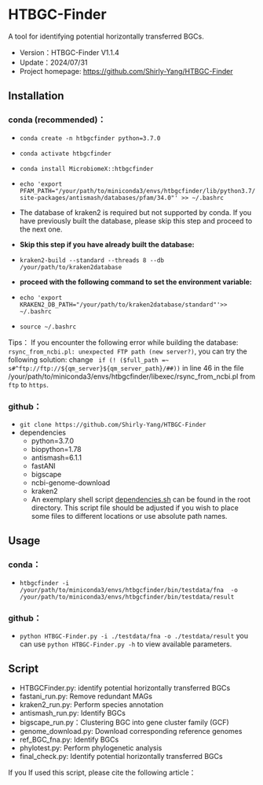 # HTBGC-Finder
A tool for identifying potential horizontally transferred BGCs.
- Version：HTBGC-Finder V1.1.4
- Update：2024/07/31
- Project homepage: https://github.com/Shirly-Yang/HTBGC-Finder

## Installation

### conda (recommended)：

- ` conda create -n htbgcfinder python=3.7.0 `
  
- ` conda activate htbgcfinder `

- ` conda install MicrobiomeX::htbgcfinder `

- `echo 'export PFAM_PATH="/your/path/to/miniconda3/envs/htbgcfinder/lib/python3.7/site-packages/antismash/databases/pfam/34.0"' >> ~/.bashrc `

- The database of kraken2 is required but not supported by conda. If you have previously built the database, please skip this step and proceed to the next one.
  
- **Skip this step if you have already built the database:**
- ` kraken2-build --standard --threads 8 --db /your/path/to/kraken2database ` 

- **proceed with the following command to set the environment variable:**
- `echo 'export KRAKEN2_DB_PATH="/your/path/to/kraken2database/standard"'>> ~/.bashrc `
  
- `source ~/.bashrc `
  
Tips：
If you encounter the following error while building the database: `rsync_from_ncbi.pl: unexpected FTP path (new server?)`, 
you can try the following solution: 
change `  if (! ($full_path =~ s#^ftp://ftp://${qm_server}${qm_server_path}/##)) ` in line 46
 in the file /your/path/to/miniconda3/envs/htbgcfinder/libexec/rsync_from_ncbi.pl from ` ftp ` to ` https `.


### github：
- ` git clone https://github.com/Shirly-Yang/HTBGC-Finder `
- dependencies
    - python=3.7.0
    - biopython=1.78
    - antismash=6.1.1
    - fastANI 
    - bigscape
    - ncbi-genome-download
    - kraken2
  - An exemplary shell script [dependencies.sh](https://github.com/Shirly-Yang/HTBGC-Finder/blob/master/dependency.sh) can be found in the root directory.
  This script file should be adjusted if you wish to place some files to different locations or use absolute path names.

## Usage

### conda：
- `htbgcfinder -i /your/path/to/miniconda3/envs/htbgcfinder/bin/testdata/fna  -o /your/path/to/miniconda3/envs/htbgcfinder/bin/testdata/result`

### github：
- ` python HTBGC-Finder.py -i ./testdata/fna -o ./testdata/result `
you can use `python HTBGC-Finder.py -h` to view available parameters.

## Script
-  HTBGCFinder.py: identify potential horizontally transferred BGCs
-  fastani_run.py: Remove redundant MAGs
-  kraken2_run.py: Perform species annotation
-  antismash_run.py: Identify BGCs
-  bigscape_run.py：Clustering BGC into gene cluster family (GCF)
-  genome_download.py: Download corresponding reference genomes
-  ref_BGC_fna.py: Identify BGCs
-  phylotest.py: Perform phylogenetic analysis
-  final_check.py: Identify potential horizontally transferred BGCs


If you If used this script, please cite the following article：


